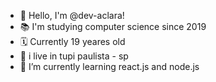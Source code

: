 - 👋 Hello, I'm @dev-aclara!
- 📚 I'm studying computer science since 2019
- 🗓 Currently 19 yeares old
- 🚩 i live in tupi paulista - sp
- 🌱 I’m currently learning react.js and node.js


<!---
dev-aclara/dev-aclara is a ✨ special ✨ repository because its `README.md` (this file) appears on your GitHub profile.
You can click the Preview link to take a look at your changes.
--->
